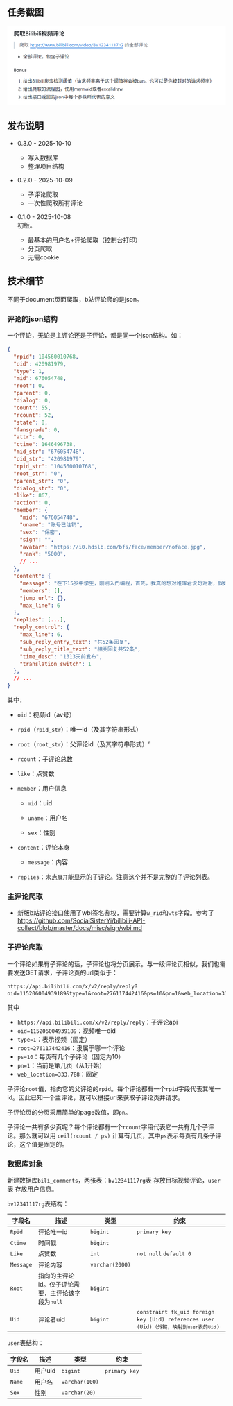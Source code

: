 ## 任务截图
![](task.png)

## 发布说明

- 0.3.0 - 2025-10-10
  - 写入数据库
  - 整理项目结构

- 0.2.0 - 2025-10-09  
  - 子评论爬取
  - 一次性爬取所有评论

- 0.1.0 - 2025-10-08  
  初版。
  - 最基本的用户名+评论爬取（控制台打印）
  - 分页爬取
  - 无需cookie

## 技术细节
不同于document页面爬取，b站评论爬的是json。

### 评论的json结构

一个评论，无论是主评论还是子评论，都是同一个json结构。如：

```json
{
  "rpid": 104560010768,
  "oid": 420981979,
  "type": 1,
  "mid": 676054748,
  "root": 0,
  "parent": 0,
  "dialog": 0,
  "count": 55,
  "rcount": 52,
  "state": 0,
  "fansgrade": 0,
  "attr": 0,
  "ctime": 1646496738,
  "mid_str": "676054748",
  "oid_str": "420981979",
  "rpid_str": "104560010768",
  "root_str": "0",
  "parent_str": "0",
  "dialog_str": "0",
  "like": 867,
  "action": 0,
  "member": {
    "mid": "676054748",
    "uname": "账号已注销",
    "sex": "保密",
    "sign": "",
    "avatar": "https://i0.hdslb.com/bfs/face/member/noface.jpg",
    "rank": "5000",
    // ...
  },
  "content": {
    "message": "在下15岁中学生，刚刚入门编程，首先，我真的想对稚晖君说句谢谢，假如没有他，我大概都不知道自己真正喜欢什么东西，当我第一次见到这个项目的时候，就真的被深深地震撼了，原来真的有人可以强到一人顶一条流水线的地步，如此宏大的项目，四个月一百二十天就能从构思直接落地，尤其是缝葡萄那一段，我觉得up应该触动了无数个男孩子少年时候的梦想。我所最期望的，自己的模样，也无非就是如此吧。\n看到视频以后我决定了日后的发展方向，主业想做AI和软件，电子和机械自己业余时间发展。世界上从来没有所谓机械降神的天才，虽说我也不过是个刚刚入门的菜鸟，对技术上的东西确实没什么发言权，但是从大佬以前的视频明显看得出，他是靠着无限深厚的技术积累一步步走到现在的，比如从最开始的动量轮自平衡机器人，到后来的自动驾驶自行车上的变相应用，明显有一个整合发展的过程。\n有人自认为终其一生也无法赶上大佬的水平了，那好，我还年轻，就用一辈子追赶好了，人生一场总该立个志向，否则所有的风向对我们而言都是逆风。这是我的第一条评论。我愿意脚踏实地努力几十年去追上大佬的技术力，日后也打算在小破站科技区发点视频记录学习和成长。未必要和大佬走一样的发展路线，点同样的技能树，但我确实想变成up这样的人。\n总有地上的菜鸟，敢于直视鸣于岐山的彩凤。\n人大脑毕竟具有终身可塑性，若是下定决心，“不可能”之类的字眼还是慎用好了。希望读到这条卑微评论的观众，能在七年之后，再来探望一下我的账号，看看我变成了怎样的人。假如up主有幸看到这条评论，那也烦请您为我将来的发展指导一些。\n在此立誓，与诸君共勉！",
    "members": [],
    "jump_url": {},
    "max_line": 6
  },
  "replies": [...],
  "reply_control": {
    "max_line": 6,
    "sub_reply_entry_text": "共52条回复",
    "sub_reply_title_text": "相关回复共52条",
    "time_desc": "1313天前发布",
    "translation_switch": 1
  },
  // ...
}
```

其中，

- `oid`：视频id（av号）

- `rpid`（`rpid_str`）：唯一id（及其字符串形式）

- `root`（`root_str`）：父评论id（及其字符串形式）‘

- `rcount`：子评论总数

- `like`：点赞数

- `member`：用户信息

  - `mid`：uid

  - `uname`：用户名
  - `sex`：性别

- `content`：评论本身

  - `message`：内容

- `replies`：未点`展开`能显示的子评论。注意这个并不是完整的子评论列表。



### 主评论爬取

- 新版b站评论接口使用了wbi签名鉴权，需要计算`w_rid`和`wts`字段。参考了 https://github.com/SocialSisterYi/bilibili-API-collect/blob/master/docs/misc/sign/wbi.md



### 子评论爬取
  一个评论如果有子评论的话，子评论也将分页展示。与一级评论页相似，我们也需要发送GET请求，子评论页的url类似于：

```
https://api.bilibili.com/x/v2/reply/reply?oid=115206004939189&type=1&root=276117442416&ps=10&pn=1&web_location=333.788
```

其中

- `https://api.bilibili.com/x/v2/reply/reply`：子评论api
- `oid=115206004939189`：视频唯一oid
- `type=1`：表示视频（固定）
- `root=276117442416`：隶属于哪一个评论
- `ps=10`：每页有几个子评论（固定为10）
- `pn=1`：当前是第几页（从1开始）
- `web_location=333.788`：固定

子评论`root`值，指向它的父评论的`rpid`。每个评论都有一个`rpid`字段代表其唯一id。因此已知一个主评论，就可以拼接url来获取子评论页并请求。

子评论页的分页采用简单的page数值，即`pn`。

子评论一共有多少页呢？每个评论都有一个`rcount`字段代表它一共有几个子评论。那么就可以用 `ceil(rcount / ps)` 计算有几页，其中`ps`表示每页有几条子评论，这个值是固定的。



### 数据库对象

新建数据库`bili_comments`，两张表：`bv12341117rg`表 存放目标视频评论，`user`表 存放用户信息。

`bv12341117rg`表结构：

| 字段名    | 描述                                               | 类型            | 约束                                                         |
| --------- | -------------------------------------------------- | --------------- | ------------------------------------------------------------ |
| `Rpid`    | 评论唯一id                                         | `bigint`        | `primary key`                                                |
| `Ctime`   | 时间戳                                             | `bigint`        |                                                              |
| `Like`    | 点赞数                                             | `int`           | `not null` `default 0`                                       |
| `Message` | 评论内容                                           | `varchar(2000)` |                                                              |
| `Root`    | 指向的主评论id。仅子评论需要，主评论该字段为`null` | `bigint`        |                                                              |
| `Uid`     | 评论者uid                                          | `bigint`        | `constraint fk_uid foreign key (Uid) references user (Uid)`<small>（外键，映射到`user`表的`Uid` ）</small> |

`user`表结构：

| 字段名 | 描述    | 类型           | 约束          |
| ------ | ------- | -------------- | ------------- |
| `Uid`  | 用户uid | `bigint`       | `primary key` |
| `Name` | 用户名  | `varchar(100)` |               |
| `Sex`  | 性别    | `varchar(20)`  |               |


